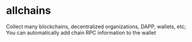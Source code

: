 # allchains
Collect many blockchains, decentralized organizations, DAPP, wallets, etc; You can automatically add chain RPC information to the wallet
